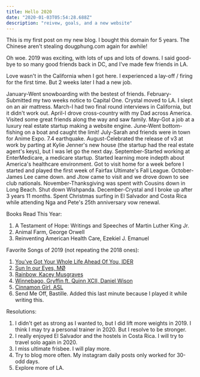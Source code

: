 ```yaml
---
title: Hello 2020
date: "2020-01-03T05:54:28.688Z"
description: "reivew, goals, and a new website"
---
```


This is my first post on my new blog. I bought this domain for 5 years. The Chinese aren't stealing dougphung.com again for awhile!

Oh woe. 2019 was exciting, with lots of ups and lots of downs.
I said good-bye to so many good friends back in DC, and I've made few friends in LA.

Love wasn't in the California when I got here. I experienced a lay-off / firing for the first time. But 2 weeks later I had a new job.

January-Went snowboarding with the bestest of friends.
February-Submitted my two weeks notice to Capital One. Crystal moved to LA. I slept on an air mattress.
March-I had two final round interviews in California, but it didn't work out.
April-I drove cross-country with my Dad across America. Visited some great friends along the way and saw family.
May-Got a job at a luxury real estate startup making a website engine.
June-Went bottom-fishing on a boat and caught the limit!
July-Sarah and friends were in town for Anime Expo. 7.4 earthquake.
August-Celebrated the release of v3 at work by parting at Kylie Jenner's new house (the startup had the real estate agent's keys), but I was let go the next day.
September-Started working at EnterMedicare, a medicare startup. Started learning more indepth about America's healthcare environment. Got to visit home for a week before I started and played the first week of Fairfax Ultimate's Fall League.
October-James Lee came down. and Jtow came to visit and we drove down to see club nationals.
November-Thanksgiving was spent with Cousins down in Long Beach. Shut down Wishpanda.
December-Crystal and I broke up after 3 years 11 months. Spent Christmas surfing in El Salvador and Costa Rica while attending Nga and Pete's 25th anniversary vow renewal.

Books Read This Year:
1. A Testament of Hope: Writings and Speeches of Martin Luther King Jr.
2. Animal Farm, George Orwell
3. Reinventing American Health Care, Ezekiel J. Emanuel

Favorite Songs of 2019 (not repeating the 2018 ones):
1. [You've Got Your Whole Life Ahead Of You, IDER](https://www.youtube.com/watch?v=izRqdNeTYbE)
2. [Sun In our Eyes, MØ](https://www.youtube.com/watch?v=izRqdNeTYbE)
3. [Rainbow, Kacey Musgraves](https://www.youtube.com/watch?v=6OFv566mj7s)
4. [Winnebago, Gryffin ft. Quinn XCII, Daniel Wison](https://www.youtube.com/watch?v=fZ1OGXxb6PM)
5. [Cinnamon Girl, ASL](https://www.youtube.com/watch?v=LM-BakWpN4k)
6. Send Me Off, Bastille. Added this last minute because I played it while writing this.

Resolutions:

1. I didn't get as strong as I wanted to, but I did lift more weights in 2019. I think I may try a personal trainer in 2020. But I resolve to be stronger.
2. I really enjoyed El Salvador and the hostels in Costa Rica. I will try to travel solo again in 2020.
3. I miss ultimate frisbee. I will play more.
4. Try to blog more often. My instagram daily posts only worked for 30-odd days.
5. Explore more of LA.






